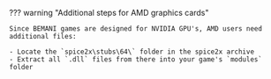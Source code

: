 ??? warning "Additional steps for AMD graphics cards"

    Since BEMANI games are designed for NVIDIA GPU's, AMD users need additional files:

    - Locate the `spice2x\stubs\64\` folder in the spice2x archive
    - Extract all `.dll` files from there into your game's `modules` folder